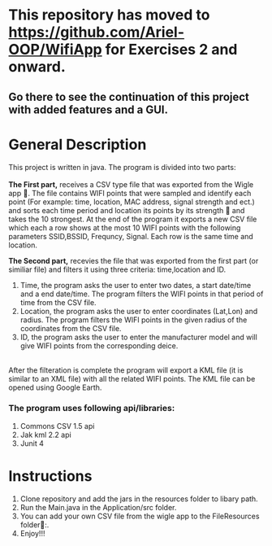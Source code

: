 # This repository has moved to https://github.com/Ariel-OOP/WifiApp for Exercises 2 and onward.
## Go there to see the continuation of this project with added features and a GUI.

# General Description <br />
This project is written in java. The program is divided into two parts:<br />
<br />
**The First part,** receives a CSV type file that was exported from the Wigle app :iphone:. The file contains WIFI points that were sampled and identify each point (For example: time, location, MAC address, signal strength and ect.) and sorts each time period and location its points by its strength :signal_strength: and takes the 10 strongest. At the end of the program it exports a new CSV file which each a row shows at the most 10 WIFI points with the following parameters SSID,BSSID, Frequncy, Signal. Each row is the same time and location.

**The Second part,** recevies the file that was exported from the first part (or similiar file) and filters it using three criteria: time,location and ID. <br />

1.  Time, the program asks the user to enter two dates, a start date/time and a end date/time. The program filters
the WIFI points in that period of time from the CSV file.
2.  Location, the program asks the user to enter coordinates (Lat,Lon) and radius. The program filters the WIFI points in
the given radius of the coordinates from the CSV file.
3. ID, the program asks the user to enter the manufacturer model and will give WIFI points from the corresponding deice.
<br />
After the filteration is complete the program will export a KML file (it is similar to an XML file) with all the related WIFI points. The KML file can be opened using Google Earth.

### The program uses following api/libraries: ###
  1. Commons CSV 1.5 api
  2. Jak kml 2.2 api
  3. Junit 4 

# Instructions <br />

1. Clone repository and add the jars in the resources folder to libary path.
2. Run the Main.java in the Application/src folder.
3. You can add your own CSV file from the wigle app to the FileResources folder:open_file_folder::.
4. Enjoy!!!
